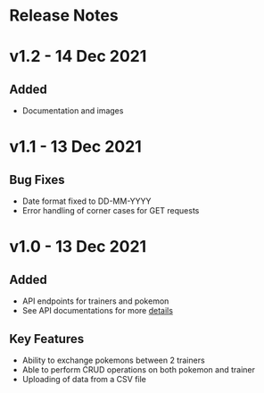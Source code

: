 # Release Notes

# v1.2 - 14 Dec 2021
## Added

- Documentation and images

# v1.1 - 13 Dec 2021

## Bug Fixes

- Date format fixed to DD-MM-YYYY
- Error handling of corner cases for GET requests

# v1.0 - 13 Dec 2021

## Added

- API endpoints for trainers and pokemon
- See API documentations for more [details](./docs/index.html)

## Key Features

- Ability to exchange pokemons between 2 trainers
- Able to perform CRUD operations on both pokemon and trainer
- Uploading of data from a CSV file
